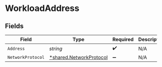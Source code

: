 # WorkloadAddress


## Fields

| Field                                                             | Type                                                              | Required                                                          | Description                                                       |
| ----------------------------------------------------------------- | ----------------------------------------------------------------- | ----------------------------------------------------------------- | ----------------------------------------------------------------- |
| `Address`                                                         | *string*                                                          | :heavy_check_mark:                                                | N/A                                                               |
| `NetworkProtocol`                                                 | [*shared.NetworkProtocol](../../models/shared/networkprotocol.md) | :heavy_minus_sign:                                                | N/A                                                               |